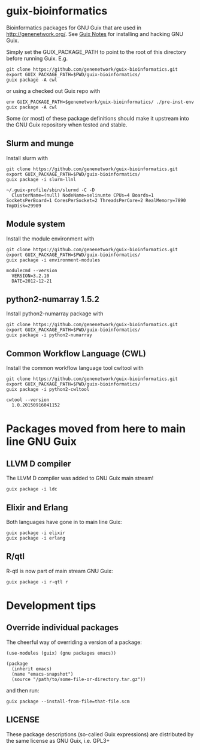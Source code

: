 # guix-bioinformatics

Bioinformatics packages for GNU Guix that are used in
http://genenetwork.org/.  See
[Guix Notes](https://github.com/pjotrp/guix-notes/blob/master/HACKING.org)
for installing and hacking GNU Guix.

Simply set the GUIX_PACKAGE_PATH to point to the root of this directory
before running Guix. E.g.

    git clone https://github.com/genenetwork/guix-bioinformatics.git
    export GUIX_PACKAGE_PATH=$PWD/guix-bioinformatics/
    guix package -A cwl

or using a checked out Guix repo with

    env GUIX_PACKAGE_PATH=$genenetwork/guix-bioinformatics/ ./pre-inst-env guix package -A cwl

Some (or most) of these package definitions should make it upstream
into the GNU Guix repository when tested and stable.

## Slurm and munge

Install slurm with

    git clone https://github.com/genenetwork/guix-bioinformatics.git
    export GUIX_PACKAGE_PATH=$PWD/guix-bioinformatics/
    guix package -i slurm-llnl

    ~/.guix-profile/sbin/slurmd -C -D
      ClusterName=(null) NodeName=selinunte CPUs=4 Boards=1 SocketsPerBoard=1 CoresPerSocket=2 ThreadsPerCore=2 RealMemory=7890 TmpDisk=29909

## Module system

Install the module environment with

    git clone https://github.com/genenetwork/guix-bioinformatics.git
    export GUIX_PACKAGE_PATH=$PWD/guix-bioinformatics/
    guix package -i environment-modules

    modulecmd --version
      VERSION=3.2.10
      DATE=2012-12-21

## python2-numarray 1.5.2

Install python2-numarray package with

    git clone https://github.com/genenetwork/guix-bioinformatics.git
    export GUIX_PACKAGE_PATH=$PWD/guix-bioinformatics/
    guix package -i python2-numarray

## Common Workflow Language (CWL)

Install the common workflow language tool cwltool with

    git clone https://github.com/genenetwork/guix-bioinformatics.git
    export GUIX_PACKAGE_PATH=$PWD/guix-bioinformatics/
    guix package -i python2-cwltool

    cwtool --version
      1.0.20150916041152

# Packages moved from here to main line GNU Guix

## LLVM D compiler

The LLVM D compiler was added to GNU Guix main stream!

    guix package -i ldc

## Elixir and Erlang

Both languages have gone in to main line Guix:

    guix package -i elixir
    guix package -i erlang

## R/qtl

R-qtl is now part of main stream GNU Guix:

    guix package -i r-qtl r

# Development tips

## Override individual packages

The cheerful way of overriding a version of a package:

    (use-modules (guix) (gnu packages emacs))

    (package
      (inherit emacs)
      (name "emacs-snapshot")
      (source "/path/to/some-file-or-directory.tar.gz"))

and then run:

    guix package --install-from-file=that-file.scm


## LICENSE

These package descriptions (so-called Guix expressions) are
distributed by the same license as GNU Guix, i.e. GPL3+

